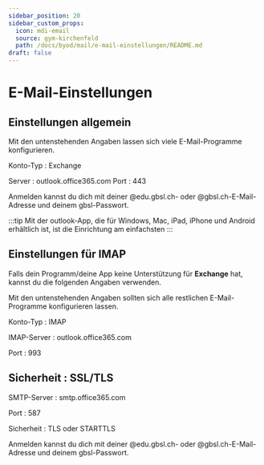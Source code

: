 ```yaml
---
sidebar_position: 20
sidebar_custom_props:
  icon: mdi-email
  source: gym-kirchenfeld
  path: /docs/byod/mail/e-mail-einstellungen/README.md
draft: false
---
```


# E-Mail-Einstellungen



## Einstellungen allgemein

Mit den untenstehenden Angaben lassen sich viele E-Mail-Programme konfigurieren.

Konto-Typ
: Exchange

Server
: outlook.office365.com
Port
: 443

Anmelden kannst du dich mit deiner @edu.gbsl.ch- oder @gbsl.ch-E-Mail-Adresse und deinem gbsl-Passwort.

:::tip
Mit der outlook-App, die für Windows, Mac, iPad, iPhone und Android erhältlich ist, ist die Einrichtung am einfachsten
:::

## Einstellungen für IMAP

Falls dein Programm/deine App keine Unterstützung für **Exchange** hat, kannst du die folgenden Angaben verwenden.

Mit den untenstehenden Angaben sollten sich alle restlichen E-Mail-Programme konfigurieren lassen.

Konto-Typ
: IMAP

IMAP-Server
: outlook.office365.com

Port
: 993

Sicherheit
: SSL/TLS
---
SMTP-Server
: smtp.office365.com

Port
: 587

Sicherheit
: TLS oder STARTTLS

Anmelden kannst du dich mit deiner @edu.gbsl.ch- oder @gbsl.ch-E-Mail-Adresse und deinem gbsl-Passwort.

